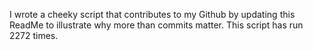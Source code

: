I wrote a cheeky script that contributes to my Github by updating this ReadMe to illustrate why more than commits matter. This script has run 2272 times.